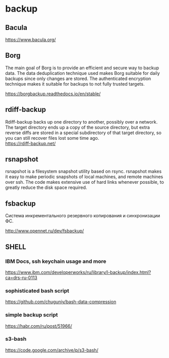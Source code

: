 backup
======
## Bacula

<https://www.bacula.org/>

## Borg
The main goal of Borg is to provide an efficient and secure way to backup data. The data deduplication technique used makes Borg suitable for daily backups since only changes are stored. The authenticated encryption technique makes it suitable for backups to not fully trusted targets.

<https://borgbackup.readthedocs.io/en/stable/>

## rdiff-backup
Rdiff-backup backs up one directory to another, possibly over a network. The target directory ends up a copy of the source directory, but extra reverse diffs are stored in a special subdirectory of that target directory, so you can still recover files lost some time ago.  
<https://rdiff-backup.net/>

## rsnapshot
rsnapshot is a filesystem snapshot utility based on rsync. rsnapshot makes it easy to make periodic snapshots of local machines, and remote machines over ssh. The code makes extensive use of hard links whenever possible, to greatly reduce the disk space required.


## fsbackup

Cистема инкрементального резервного копирования и синхронизации ФС.

<http://www.opennet.ru/dev/fsbackup/>

## SHELL

### IBM Docs, ssh keychain usage and more
<https://www.ibm.com/developerworks/ru/library/l-backup/index.html?ca=drs-ru-0113>

### sophisticated bash script
<https://github.com/chuguniy/bash-data-compression>

### simple backup script
<https://habr.com/ru/post/51966/>

### s3-bash
<https://code.google.com/archive/p/s3-bash/>